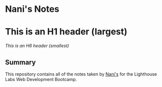 # Nani's Notes

# This is an H1 header (largest)
###### This is an H6 header (smallest)

## Summary

This repository contains all of the notes taken by [Nani's](https://github.com/nanisst) for the Lighthouse Labs Web Development Bootcamp.
